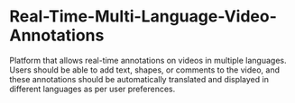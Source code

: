 # Real-Time-Multi-Language-Video-Annotations
Platform that allows real-time annotations on videos in multiple languages. Users should be able to add text, shapes, or comments to the video, and these annotations should be automatically translated and displayed in different languages as per user preferences.
